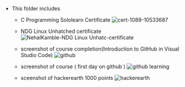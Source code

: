 * This folder includes
  * C Programming Sololearn Certificate
  ![cert-1089-10533687](https://user-images.githubusercontent.com/98838252/156535031-65fd38bd-a81a-4fb1-a6c9-77abb26a122a.jpg)

  * NDG Linux Unhatched certificate
  ![NehalKamble-NDG Linux Unhatc-certificate](https://user-images.githubusercontent.com/98838252/156535082-ed8c3fa0-83f3-4887-a82a-571208f460b4.jpg)

  * screenshot of course completion(Introduction to GitHub in Visual Studio Code)
  ![github](https://user-images.githubusercontent.com/98838252/156535155-6cc434c7-76ce-45af-afb6-fe8a0e87be46.png)

  * screenshot of course ( first day on github )
  ![github learning](https://user-images.githubusercontent.com/98838252/156535195-90b5684b-16d1-4bdc-ba75-ab3f11c87efa.png)

  * sceenshot of hackerearth 1000 points
  ![hackerearth](https://user-images.githubusercontent.com/98838252/156535216-e507b077-92fd-4cba-8707-5109067345e0.png)

  
  
